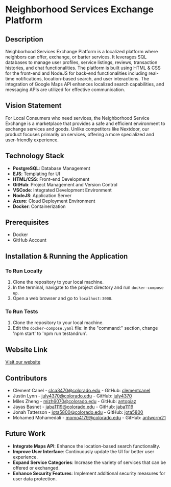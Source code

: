 # Neighborhood Services Exchange Platform

## Description
Neighborhood Services Exchange Platform is a localized platform where neighbors can offer, exchange, or barter services. It leverages SQL databases to manage user profiles, service listings, reviews, transaction histories, and chat functionalities. The platform is built using HTML & CSS for the front-end and NodeJS for back-end functionalities including real-time notifications, location-based search, and user interactions. The integration of Google Maps API enhances localized search capabilities, and messaging APIs are utilized for effective communication.

## Vision Statement
For Local Consumers who need services, the Neighborhood Service Exchange is a marketplace that provides a safe and efficient environment to exchange services and goods. Unlike competitors like Nextdoor, our product focuses primarily on services, offering a more specialized and user-friendly experience.

## Technology Stack
- **PostgreSQL**: Database Management
- **EJS**: Templating for UI
- **HTML/CSS**: Front-end Development
- **GitHub**: Project Management and Version Control
- **VSCode**: Integrated Development Environment
- **NodeJS**: Application Server
- **Azure**: Cloud Deployment Environment
- **Docker**: Containerization

## Prerequisites
- Docker
- GitHub Account

## Installation & Running the Application

### To Run Locally
1. Clone the repository to your local machine.
2. In the terminal, navigate to the project directory and run `docker-compose up`.
3. Open a web browser and go to `localhost:3000`.

### To Run Tests
1. Clone the repository to your local machine.
2. Edit the `docker-compose.yaml` file: in the "command:" section, change 'npm start' to 'npm run testandrun'.

## Website Link
[Visit our website](http://recitation-14-team-04.eastus.cloudapp.azure.com:3000/home)

## Contributors
- Clement Canel - clca3470@colorado.edu - GitHub: [clementcanel](https://github.com/clementcanel)
- Justin Lynn - july4370@colorado.edu - GitHub: [july4370](https://github.com/july4370)
- Miles Zheng - mizh6070@colorado.edu - GitHub: [antopiaz](https://github.com/antopiaz)
- Jayas Basnet - jaba1119@colorado.edu - GitHub: [jaba1119](https://github.com/jaba1119)
- Jonah Tatterson - jota5800@colorado.edu - GitHub: [jota5800](https://github.com/jota5800)
- Mohamed Mohamedali - momo4179@colorado.edu - GitHub: [antworm21](https://github.com/antworm21)

## Future Work
- **Integrate Maps API**: Enhance the location-based search functionality.
- **Improve User Interface**: Continuously update the UI for better user experience.
- **Expand Service Categories**: Increase the variety of services that can be offered or exchanged.
- **Enhance Security Features**: Implement additional security measures for user data protection.
